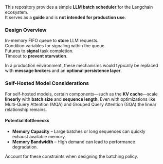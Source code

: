 This repository provides a simple **LLM batch scheduler** for the Langchain ecosystem.  
It serves as a **guide** and is **not intended for production use**.

### Design Overview
In-memory FIFO queue to **store** LLM requests.\
Condition variables for signaling within the queue.\
Futures to **signal** task completion.\
Timeout to **prevent starvation**.

In a production environment, these mechanisms would typically be replaced with **message brokers** and an **optional persistence layer**.

### Self-Hosted Model Considerations
For self-hosted models, certain components—such as the **KV cache**—scale **linearly** with **batch size** and **sequence length**.
Even with optimizations like Multi-Query Attention (MQA) and Grouped Query Attention (GQA) the linear relationship remains.

#### Potential Bottlenecks
- **Memory Capacity** – Large batches or long sequences can quickly exhaust available memory.
- **Memory Bandwidth** – High demand can lead to performance degradation.

Account for these constraints when designing the batching policy.
